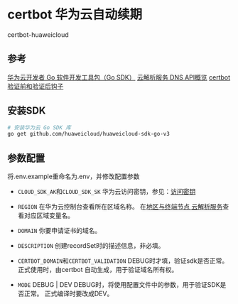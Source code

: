 # certbot 华为云自动续期

certbot-huaweicloud

## 参考

[华为云开发者 Go 软件开发工具包（Go SDK）](https://console.huaweicloud.com/apiexplorer/#/sdkcenter/DNS?lang=Go)
[云解析服务 DNS API概览](https://support.huaweicloud.com/api-dns/zh-cn_topic_0132421999.html)
[certbot 验证前和验证后钩子](https://eff-certbot.readthedocs.io/en/stable/using.html#pre-and-post-validation-hooks)

## 安装SDK

```bash
# 安装华为云 Go SDK 库
go get github.com/huaweicloud/huaweicloud-sdk-go-v3
```

## 参数配置

将.env.example重命名为.env，并修改配置参数

- `CLOUD_SDK_AK`和`CLOUD_SDK_SK`
    华为云访问密钥，参见：[访问密钥](https://support.huaweicloud.com/usermanual-ca/zh-cn_topic_0046606340.html)

- `REGION`
    在华为云控制台查看所在区域名称。
    在[地区与终端节点 云解析服务](https://console.huaweicloud.com/apiexplorer/#/endpoint/DNS)查看对应区域变量名。

- `DOMAIN`
    你要申请证书的域名。

- `DESCRIPTION`
    创建recordSet时的描述信息，非必填。

- `CERTBOT_DOMAIN`和`CERTBOT_VALIDATION`
    DEBUG时才填，验证sdk是否正常。
    正式使用时，由certbot 自动生成，用于验证域名所有权。

- `MODE`
    DEBUG | DEV
    DEBUG时，将使用配置文件中的参数，用于验证SDK是否正常。
    正式编译时要改成DEV。
